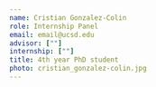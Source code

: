 ```yaml
---
name: Cristian Gonzalez-Colin
role: Internship Panel
email: email@ucsd.edu
advisor: [""]
internship: [""]
title: 4th year PhD student
photo: cristian_gonzalez-colin.jpg
---
```

